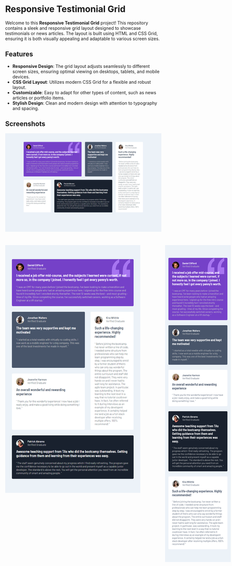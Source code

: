 # Responsive Testimonial Grid

Welcome to this **Responsive Testimonial Grid** project! This repository contains a sleek and responsive grid layout designed to showcase testimonials or news articles. The layout is built using HTML and CSS Grid, ensuring it is both visually appealing and adaptable to various screen sizes.

## Features

- **Responsive Design**: The grid layout adjusts seamlessly to different screen sizes, ensuring optimal viewing on desktops, tablets, and mobile devices.
- **CSS Grid Layout**: Utilizes modern CSS Grid for a flexible and robust layout.
- **Customizable**: Easy to adapt for other types of content, such as news articles or portfolio items.
- **Stylish Design**: Clean and modern design with attention to typography and spacing.

## Screenshots

<img src="screenshots/laptop.png"/>

<div style="display: flex;  margin-top: 40px;">
  <img src="screenshots/tab.png"  width="500" height="800" style="margin-right: 80px"/>
  <img src="screenshots/phone.png"  width="400"/>
</div>
